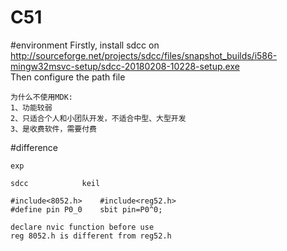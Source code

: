# C51


#environment
Firstly, install sdcc on</br>
http://sourceforge.net/projects/sdcc/files/snapshot_builds/i586-mingw32msvc-setup/sdcc-20180208-10228-setup.exe</br>
Then configure the path file
```
为什么不使用MDK:
1、功能较弱
2、只适合个人和小团队开发，不适合中型、大型开发
3、是收费软件，需要付费
```
#difference
```
exp

sdcc			keil

#include<8052.h>	#include<reg52.h>
#define pin P0_0	sbit pin=P0^0;
	
declare nvic function before use
reg 8052.h is different from reg52.h
```
